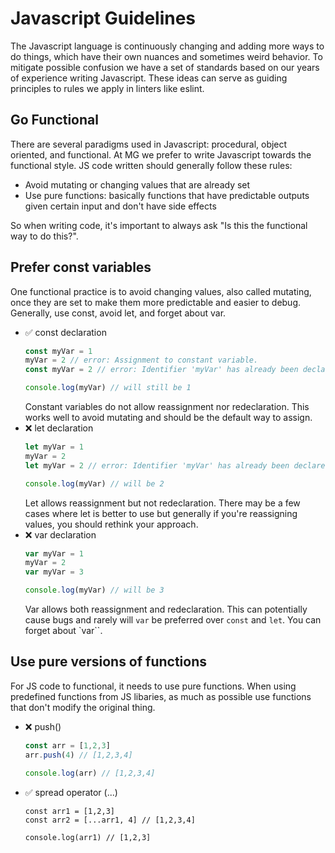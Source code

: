 # Javascript Guidelines

The Javascript language is continuously changing and adding more ways to do things, which have their own nuances and sometimes weird behavior. To mitigate possible confusion we have a set of standards based on our years of experience writing Javascript. These ideas can serve as guiding principles to rules we apply in linters like eslint.

## Go Functional

There are several paradigms used in Javascript: procedural, object oriented, and functional. At MG we prefer to write Javascript towards the functional style. JS code written should generally follow these rules:

- Avoid mutating or changing values that are already set
- Use pure functions: basically functions that have predictable outputs given certain input and don't have side effects

So when writing code, it's important to always ask "Is this the functional way to do this?".

## Prefer const variables

One functional practice is to avoid changing values, also called mutating, once they are set to make them more predictable and easier to debug. Generally, use const, avoid let, and forget about var.

- ✅ const declaration
    ```javascript
    const myVar = 1
    myVar = 2 // error: Assignment to constant variable.
    const myVar = 2 // error: Identifier 'myVar' has already been declared

    console.log(myVar) // will still be 1
    ```
    Constant variables do not allow reassignment nor redeclaration. This works well to avoid mutating and should be the default way to assign.
- ❌ let declaration
    ```javascript
    let myVar = 1
    myVar = 2
    let myVar = 2 // error: Identifier 'myVar' has already been declared

    console.log(myVar) // will be 2
    ```
    Let allows reassignment but not redeclaration. There may be a few cases where let is better to use but generally if you're reassigning values, you should rethink your approach.
- ❌ var declaration
    ```javascript
    var myVar = 1
    myVar = 2
    var myVar = 3

    console.log(myVar) // will be 3
    ```
    Var allows both reassignment and redeclaration. This can potentially cause bugs and rarely will `var` be preferred over `const` and `let`. You can forget about `var``.

## Use pure versions of functions

For JS code to functional, it needs to use pure functions. When using predefined functions from JS libaries, as much as possible use functions that don't modify the original thing.

- ❌ push()
    ```javascript
    const arr = [1,2,3]
    arr.push(4) // [1,2,3,4]

    console.log(arr) // [1,2,3,4]
    ```
- ✅ spread operator (...)
    ```
    const arr1 = [1,2,3]
    const arr2 = [...arr1, 4] // [1,2,3,4]

    console.log(arr1) // [1,2,3]
    ```
